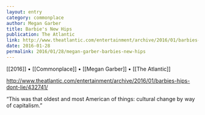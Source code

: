 ```yaml
---
layout: entry
category: commonplace
author: Megan Garber
title: Barbie's New Hips
publication: The Atlantic
link: http://www.theatlantic.com/entertainment/archive/2016/01/barbies-hips-dont-lie/432741/
date: 2016-01-28
permalink: 2016/01/28/megan-garber-barbies-new-hips
---
```


[[2016]] • [[Commonplace]] • [[Megan Garber]] • [[The Atlantic]]

http://www.theatlantic.com/entertainment/archive/2016/01/barbies-hips-dont-lie/432741/

“This was that oldest and most American of things: cultural change by way of capitalism.”

